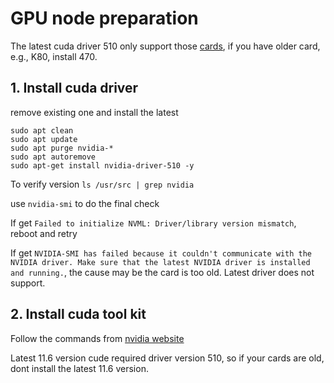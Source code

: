 # GPU node preparation

The latest cuda driver 510 only support those [cards](https://docs.nvidia.com/datacenter/tesla/tesla-release-notes-510-47-03/index.html), if you have older card, e.g., K80, install 470.

## 1. Install cuda driver
remove existing one and install the latest
```
sudo apt clean
sudo apt update
sudo apt purge nvidia-* 
sudo apt autoremove
sudo apt-get install nvidia-driver-510 -y
```

To verify version
```ls /usr/src | grep nvidia```

use  ```nvidia-smi``` to do the final check

If get ```Failed to initialize NVML: Driver/library version mismatch```, reboot and retry

If get ```NVIDIA-SMI has failed because it couldn't communicate with the NVIDIA driver. Make sure that the latest NVIDIA driver is installed and running.```, the cause may be the card is too old. Latest driver does not support.

## 2. Install cuda tool kit
Follow the commands from [nvidia website](https://developer.nvidia.com/cuda-downloads)

Latest 11.6 version cude required driver version 510, so if your cards are old, dont install the latest 11.6 version.
